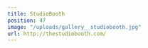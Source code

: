 ```yaml
---
title: StudioBooth
position: 47
image: "/uploads/gallery__studiobooth.jpg"
url: http://thestudiobooth.com/
---
```


